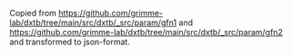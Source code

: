 Copied from https://github.com/grimme-lab/dxtb/tree/main/src/dxtb/_src/param/gfn1 and https://github.com/grimme-lab/dxtb/tree/main/src/dxtb/_src/param/gfn2 and transformed to json-format.
